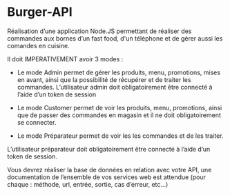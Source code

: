 # Burger-API

Réalisation d’une application Node.JS permettant de réaliser des commandes aux bornes d’un fast food, d'un téléphone 
et de gérer aussi les comandes en cuisine.    

Il doit IMPERATIVEMENT avoir 3 modes :   
- Le mode Admin permet de gérer les produits, menu, promotions, mises en avant, ainsi que la possibilité de récupérer 
et de traiter les commandes. L’utilisateur admin doit obligatoirement être connecté à l’aide d’un token de session   

- Le mode Customer permet de voir les produits, menu, promotions, ainsi que de passer des commandes en magasin
et il ne doit obligatoirement se connecter.     

- Le mode Préparateur permet de voir les les commandes et de les traiter.

L’utilisateur préparateur doit obligatoirement être connecté à l’aide d’un token de session.

Vous devrez réaliser la base de données en relation avec votre API, une documentation de l’ensemble de vos services web est attendue (pour chaque : méthode, url, entrée, sortie, cas d’erreur, etc...) 
